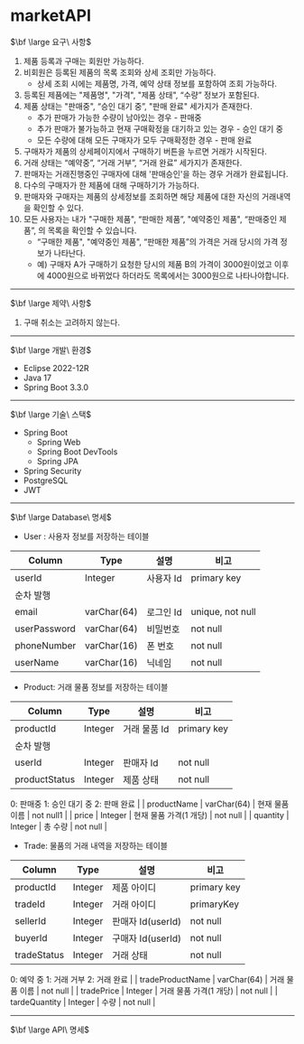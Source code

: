 # marketAPI
$\bf \large 요구\ 사항$

1. 제품 등록과 구매는 회원만 가능하다.
2. 비회원은 등록된 제품의 목록 조회와 상세 조회만 가능하다.
    - 상세 조회 시에는 제품명, 가격, 예약 상태 정보를 포함하여 조회 가능하다.
3. 등록된 제품에는 "제품명", "가격", "제품 상태", “수량” 정보가 포함된다.
4. 제품 상태는 "판매중",  “승인 대기 중”, "판매 완료" 세가지가 존재한다.
    - 추가 판매가 가능한 수량이 남아있는 경우 - 판매중
    - 추가 판매가 불가능하고 현재 구매확정을 대기하고 있는 경우 - 승인 대기 중
    - 모든 수량에 대해 모든 구매자가 모두 구매확정한 경우 - 판매 완료
5. 구매자가 제품의 상세페이지에서 구매하기 버튼을 누르면 거래가 시작된다.
6. 거래 상태는 “예약중”, “거래 거부”, “거래 완료” 세가지가 존재한다.
7. 판매자는 거래진행중인 구매자에 대해 '판매승인'을 하는 경우 거래가 완료됩니다.
8. 다수의 구매자가 한 제품에 대해 구매하기가 가능하다. 
9. 판매자와 구매자는 제품의 상세정보를 조회하면 해당 제품에 대한 자신의 거래내역을 확인할 수 있다.
10. 모든 사용자는 내가 "구매한 제품", “판매한 제품”, "예약중인 제품", “판매중인 제품”, 의 목록을 확인할 수 있습니다.
    - “구매한 제품", "예약중인 제품", “판매한 제품”의 가격은 거래 당시의 가격 정보가 나타난다.
    - 예) 구매자 A가 구매하기 요청한 당시의 제품 B의 가격이 3000원이었고 이후에 4000원으로 바뀌었다 하더라도 목록에서는 3000원으로 나타나야합니다.

---

$\bf \large 제약\ 사항$

1. 구매 취소는 고려하지 않는다.

---

$\bf \large 개발\ 환경$

- Eclipse 2022-12R
- Java 17
- Spring Boot 3.3.0

---

$\bf \large 기술\ 스택$

- Spring Boot
    - Spring Web
    - Spring Boot DevTools
    - Spring JPA
- Spring Security
- PostgreSQL
- JWT

---

$\bf \large Database\ 명세$

- User : 사용자 정보를 저장하는 테이블

| Column | Type | 설명 | 비고 |
| --- | --- | --- | --- |
| userId | Integer | 사용자 Id | primary key
순차 발행 |
| email | varChar(64) | 로그인 Id | unique, not null |
| userPassword | varChar(64) | 비밀번호 | not null |
| phoneNumber | varChar(16) | 폰 번호 | not null |
| userName | varChar(16) | 닉네임 | not null |

- Product: 거래 물품 정보를 저장하는 테이블

| Column | Type | 설명 | 비고 |
| --- | --- | --- | --- |
| productId | Integer | 거래 물품 Id | primary key
순차 발행 |
| userId | Integer | 판매자 Id | not null |
| productStatus | Integer | 제품 상태 | not null
0: 판매중
1: 승인 대기 중
2: 판매 완료 |
| productName | varChar(64) | 현재 물품 이름 | not null1 |
| price | Integer | 현재 물품 가격(1 개당) | not null |
| quantity | Integer | 총 수량 | not null |

- Trade: 물품의 거래 내역을 저장하는 테이블

| Column | Type | 설명 | 비고 |
| --- | --- | --- | --- |
| productId | Integer | 제품 아이디 | primary key |
| tradeId | Integer | 거래 아이디 | primaryKey |
| sellerId | Integer | 판매자 Id(userId) | not null |
| buyerId | Integer | 구매자 Id(userId) | not null |
| tradeStatus | Integer | 거래 상태 | not null
0: 예약 중
1: 거래 거부
2: 거래 완료 |
| tradeProductName | varChar(64) | 거래 물품 이름 | not null |
| tradePrice | Integer | 거래 물품 가격(1 개당) | not null |
| tardeQuantity | Integer | 수량 | not null |

---

$\bf \large API\ 명세$
